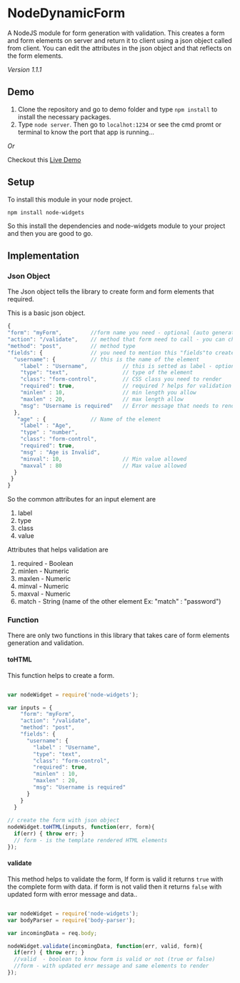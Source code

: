 # NodeDynamicForm

A NodeJS module for form generation with validation. This creates a form and form elements on server and return it to client using a json object called from client. You can edit the attributes in the json object and that reflects on the form elements.

_Version 1.1.1_

## Demo

1. Clone the repository and go to demo folder and type ```npm install``` to install the necessary packages. 
2. Type ```node server```. Then go to ```localhot:1234``` or see the cmd promt or terminal to know the port that app is running...

_Or_

Checkout this [Live Demo](http://nodewidgets.herokuapp.com)

## Setup

To install this module in your node project.

```npm install node-widgets```

So this install the dependencies and node-widgets module to your project and then you are good to go.

## Implementation

### Json Object

The Json object tells the library to create form and form elements that required. 

This is a basic json object.

```Javascript
{
"form": "myForm",         //form name you need - optional (auto generated a form name if not)
"action": "/validate",    // method that form need to call - you can change this based on your routes/requirement
"method": "post",         // method type 
"fields": {               // you need to mention this "fields"to create fields you required.
  "username": {           // this is the name of the element
    "label" : "Username",           // this is setted as label - optional
    "type": "text",                 // type of the element
    "class": "form-control",        // CSS class you need to render
    "required": true,               // required ? helps for validation : no validation takes place
    "minlen" : 10,                  // min length you allow
    "maxlen" : 20,                  // max length allow 
    "msg": "Username is required"   // Error message that needs to render for required attribute (for min/max auto msg generated)
  },
   "age" : {              // Name of the element  
    "label" : "Age",
    "type" : "number",
    "class": "form-control",
    "required": true,
    "msg" : "Age is Invalid",
    "minval": 10,                   // Min value allowed
    "maxval" : 80                   // Max value allowed
  }
 }
}
```

So the common attributes for an input element are 

1. label
2. type 
3. class
4. value 

Attributes that helps validation are

1. required   - Boolean
2. minlen     - Numeric 
3. maxlen     - Numeric
4. minval     - Numeric
5. maxval     - Numeric
6. match      - String (name of the other element Ex: "match" : "password")

### Function

There are only two functions in this library that takes care of form elements generation and validation.

#### toHTML

This function helps to create a form.

```javascript

var nodeWidget = require('node-widgets');

var inputs = {
    "form": "myForm",
    "action": "/validate",
    "method": "post",
    "fields": {
      "username": {
        "label" : "Username",
        "type": "text",
        "class": "form-control",
        "required": true,
        "minlen" : 10,
        "maxlen" : 20,
        "msg": "Username is required"
      }
    }
  }
  
// create the form with json object
nodeWidget.toHTML(inputs, function(err, form){
  if(err) { throw err; }
  // form - is the template rendered HTML elements 
});

```

#### validate

This method helps to validate the form, If form is valid it returns ```true``` with the complete form with data. if form is not valid then it returns ```false``` with updated form with error message and data.. 

```javascript

var nodeWidget = require('node-widgets');
var bodyParser = require('body-parser');

var incomingData = req.body;

nodeWidget.validate(incomingData, function(err, valid, form){
  if(err) { throw err; }
  //valid  - boolean to know form is valid or not (true or false)
  //form - with updated err message and same elements to render
});

```

